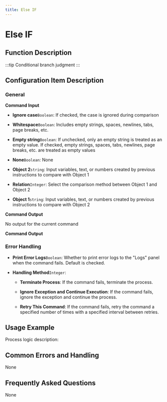 ```yaml
---
title: Else IF
---
```


# Else IF

## Function Description

:::tip 
Conditional branch judgment
:::

## Configuration Item Description

### General

**Command Input**

- **Ignore case**`Boolean`: If checked, the case is ignored during comparison

- **Whitespace**`Boolean`: Includes empty strings, spaces, newlines, tabs, page breaks, etc.

- **Empty string**`Boolean`: If unchecked, only an empty string is treated as an empty value. If checked, empty strings, spaces, tabs, newlines, page breaks, etc. are treated as empty values

- **None**`Boolean`: None

- **Object 2**`string`: Input variables, text, or numbers created by previous instructions to compare with Object 1

- **Relation**`Integer`: Select the comparison method between Object 1 and Object 2

- **Object 1**`string`: Input variables, text, or numbers created by previous instructions to compare with Object 2


**Command Output**

No output for the current command


**Command Output**

### Error Handling

- **Print Error Logs**`Boolean`: Whether to print error logs to the "Logs" panel when the command fails. Default is checked. 

- **Handling Method**`Integer`:

    - **Terminate Process**: If the command fails, terminate the process.

    - **Ignore Exception and Continue Execution**: If the command fails, ignore the exception and continue the process.

    - **Retry This Command**: If the command fails, retry the command a specified number of times with a specified interval between retries.

## Usage Example

Process logic description:

## Common Errors and Handling

None

## Frequently Asked Questions

None

